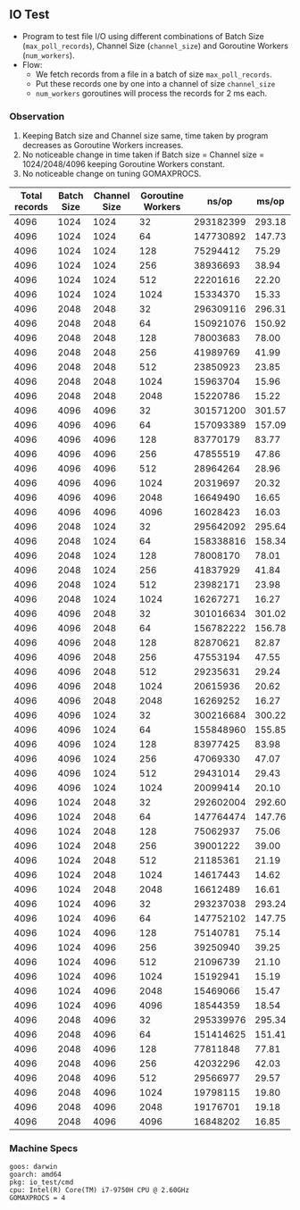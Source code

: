 ## IO Test
- Program to test file I/O using different combinations of Batch Size (`max_poll_records`), Channel Size (`channel_size`) and Goroutine Workers (`num_workers`).
- Flow:
  - We fetch records from a file in a batch of size `max_poll_records`.
  - Put these records one by one into a channel of size `channel_size`
  - `num_workers` goroutines will process the records for 2 ms each.

### Observation
1. Keeping Batch size and Channel size same, time taken by program decreases as Goroutine Workers increases.
2. No noticeable change in time taken if Batch size = Channel size = 1024/2048/4096 keeping Goroutine Workers constant.
3. No noticeable change on tuning GOMAXPROCS.

| Total records | Batch Size | Channel Size | Goroutine Workers | ns/op       | ms/op    |
|---------------|------------|--------------|-------------------|-------------|----------|
| 4096          | 1024       | 1024         | 32                | 293182399   | 293.18   |
| 4096          | 1024       | 1024         | 64                | 147730892   | 147.73   |
| 4096          | 1024       | 1024         | 128               | 75294412    | 75.29    |
| 4096          | 1024       | 1024         | 256               | 38936693    | 38.94    |
| 4096          | 1024       | 1024         | 512               | 22201616    | 22.20    |
| 4096          | 1024       | 1024         | 1024              | 15334370    | 15.33    |
| 4096          | 2048       | 2048         | 32                | 296309116   | 296.31   |
| 4096          | 2048       | 2048         | 64                | 150921076   | 150.92   |
| 4096          | 2048       | 2048         | 128               | 78003683    | 78.00    |
| 4096          | 2048       | 2048         | 256               | 41989769    | 41.99    |
| 4096          | 2048       | 2048         | 512               | 23850923    | 23.85    |
| 4096          | 2048       | 2048         | 1024              | 15963704    | 15.96    |
| 4096          | 2048       | 2048         | 2048              | 15220786    | 15.22    |
| 4096          | 4096       | 4096         | 32                | 301571200   | 301.57   |
| 4096          | 4096       | 4096         | 64                | 157093389   | 157.09   |
| 4096          | 4096       | 4096         | 128               | 83770179    | 83.77    |
| 4096          | 4096       | 4096         | 256               | 47855519    | 47.86    |
| 4096          | 4096       | 4096         | 512               | 28964264    | 28.96    |
| 4096          | 4096       | 4096         | 1024              | 20319697    | 20.32    |
| 4096          | 4096       | 4096         | 2048              | 16649490    | 16.65    |
| 4096          | 4096       | 4096         | 4096              | 16028423    | 16.03    |
| 4096          | 2048       | 1024         | 32                | 295642092   | 295.64   |
| 4096          | 2048       | 1024         | 64                | 158338816   | 158.34   |
| 4096          | 2048       | 1024         | 128               | 78008170    | 78.01    |
| 4096          | 2048       | 1024         | 256               | 41837929    | 41.84    |
| 4096          | 2048       | 1024         | 512               | 23982171    | 23.98    |
| 4096          | 2048       | 1024         | 1024              | 16267271    | 16.27    |
| 4096          | 4096       | 2048         | 32                | 301016634   | 301.02   |
| 4096          | 4096       | 2048         | 64                | 156782222   | 156.78   |
| 4096          | 4096       | 2048         | 128               | 82870621    | 82.87    |
| 4096          | 4096       | 2048         | 256               | 47553194    | 47.55    |
| 4096          | 4096       | 2048         | 512               | 29235631    | 29.24    |
| 4096          | 4096       | 2048         | 1024              | 20615936    | 20.62    |
| 4096          | 4096       | 2048         | 2048              | 16269252    | 16.27    |
| 4096          | 4096       | 1024         | 32                | 300216684   | 300.22   |
| 4096          | 4096       | 1024         | 64                | 155848960   | 155.85   |
| 4096          | 4096       | 1024         | 128               | 83977425    | 83.98    |
| 4096          | 4096       | 1024         | 256               | 47069330    | 47.07    |
| 4096          | 4096       | 1024         | 512               | 29431014    | 29.43    |
| 4096          | 4096       | 1024         | 1024              | 20099414    | 20.10    |
| 4096          | 1024       | 2048         | 32                | 292602004   | 292.60   |
| 4096          | 1024       | 2048         | 64                | 147764474   | 147.76   |
| 4096          | 1024       | 2048         | 128               | 75062937    | 75.06    |
| 4096          | 1024       | 2048         | 256               | 39001222    | 39.00    |
| 4096          | 1024       | 2048         | 512               | 21185361    | 21.19    |
| 4096          | 1024       | 2048         | 1024              | 14617443    | 14.62    |
| 4096          | 1024       | 2048         | 2048              | 16612489    | 16.61    |
| 4096          | 1024       | 4096         | 32                | 293237038   | 293.24   |
| 4096          | 1024       | 4096         | 64                | 147752102   | 147.75   |
| 4096          | 1024       | 4096         | 128               | 75140781    | 75.14    |
| 4096          | 1024       | 4096         | 256               | 39250940    | 39.25    |
| 4096          | 1024       | 4096         | 512               | 21096739    | 21.10    |
| 4096          | 1024       | 4096         | 1024              | 15192941    | 15.19    |
| 4096          | 1024       | 4096         | 2048              | 15469066    | 15.47    |
| 4096          | 1024       | 4096         | 4096              | 18544359    | 18.54    |
| 4096          | 2048       | 4096         | 32                | 295339976   | 295.34   |
| 4096          | 2048       | 4096         | 64                | 151414625   | 151.41   |
| 4096          | 2048       | 4096         | 128               | 77811848    | 77.81    |
| 4096          | 2048       | 4096         | 256               | 42032296    | 42.03    |
| 4096          | 2048       | 4096         | 512               | 29566977    | 29.57    |
| 4096          | 2048       | 4096         | 1024              | 19798115    | 19.80    |
| 4096          | 2048       | 4096         | 2048              | 19176701    | 19.18    |
| 4096          | 2048       | 4096         | 4096              | 16848202    | 16.85    |

### Machine Specs
```
goos: darwin
goarch: amd64
pkg: io_test/cmd
cpu: Intel(R) Core(TM) i7-9750H CPU @ 2.60GHz
GOMAXPROCS = 4
```